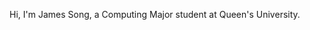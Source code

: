 Hi, I'm James Song, a Computing Major student at Queen's University.

<!---
jsong552/jsong552 is a ✨ special ✨ repository because its `README.md` (this file) appears on your GitHub profile.
You can click the Preview link to take a look at your changes.
--->
